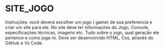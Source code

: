 # SITE_JOGO
Instruções: você deverá escolher um jogo ( game) de sua preferencia e criar um site para ele. No site deve ter informações do Jogo, Console, especificações técnicas, imagens etc. Tudo sobre o jogo, qual geração ele pertence e como joga-lo.  Deve ser desenvolvido HTML, Css, através do GitHub e Vs Code.  

